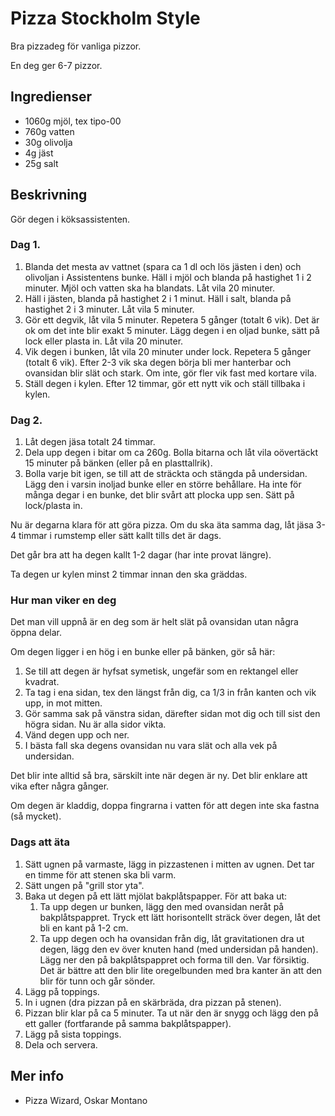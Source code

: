 # Pizza Stockholm Style

Bra pizzadeg för vanliga pizzor.

En deg ger 6-7 pizzor.

## Ingredienser

- 1060g mjöl, tex tipo-00
- 760g vatten
- 30g olivolja
- 4g jäst
- 25g salt


## Beskrivning

Gör degen i köksassistenten.

### Dag 1.

1. Blanda det mesta av vattnet (spara ca 1 dl och lös jästen i den) och olivoljan i Assistentens bunke. Häll i mjöl och blanda på hastighet 1 i 2 minuter. Mjöl och vatten ska ha blandats. Låt vila 20 minuter.
2. Häll i jästen, blanda på hastighet 2 i 1 minut. Häll i salt, blanda på hastighet 2 i 3 minuter. Låt vila 5 minuter.
3. Gör ett degvik, låt vila 5 minuter. Repetera 5 gånger (totalt 6 vik). Det är ok om det inte blir exakt 5 minuter. Lägg degen i en oljad bunke, sätt på lock eller plasta in. Låt vila 20 minuter.
4. Vik degen i bunken, låt vila 20 minuter under lock. Repetera 5 gånger (totalt 6 vik). Efter 2-3 vik ska degen börja bli mer hanterbar och ovansidan blir slät och stark. Om inte, gör fler vik fast med kortare vila.
5. Ställ degen i kylen. Efter 12 timmar, gör ett nytt vik och ställ tillbaka i kylen.

### Dag 2.

1. Låt degen jäsa totalt 24 timmar.
2. Dela upp degen i bitar om ca 260g. Bolla bitarna och låt vila oövertäckt 15 minuter på bänken (eller på en plasttallrik).
3. Bolla varje bit igen, se till att de sträckta och stängda på undersidan. Lägg den i varsin inoljad bunke eller en större behållare. Ha inte för många degar i en bunke, det blir svårt att plocka upp sen. Sätt på lock/plasta in.

Nu är degarna klara för att göra pizza. Om du ska äta samma dag, låt jäsa 3-4 timmar i rumstemp eller sätt kallt tills det är dags.

Det går bra att ha degen kallt 1-2 dagar (har inte provat längre).

Ta degen ur kylen minst 2 timmar innan den ska gräddas.

### Hur man viker en deg

Det man vill uppnå är en deg som är helt slät på ovansidan utan några öppna delar. 

Om degen ligger i en hög i en bunke eller på bänken, gör så här:

1. Se till att degen är hyfsat symetisk, ungefär som en rektangel eller kvadrat.
2. Ta tag i ena sidan, tex den längst från dig, ca 1/3 in från kanten och vik upp, in mot mitten. 
3. Gör samma sak på vänstra sidan, därefter sidan mot dig och till sist den högra sidan. Nu är alla sidor vikta.
4. Vänd degen upp och ner.
5. I bästa fall ska degens ovansidan nu vara slät och alla vek på undersidan.

Det blir inte alltid så bra, särskilt inte när degen är ny. Det blir enklare att vika efter några gånger.

Om degen är kladdig, doppa fingrarna i vatten för att degen inte ska fastna (så mycket).

### Dags att äta

1. Sätt ugnen på varmaste, lägg in pizzastenen i mitten av ugnen. Det tar en timme för att stenen ska bli varm.
2. Sätt ungen på "grill stor yta".
3. Baka ut degen på ett lätt mjölat bakplåtspapper. För att baka ut:
    1. Ta upp degen ur bunken, lägg den med ovansidan neråt på bakplåtspappret. Tryck ett lätt horisontellt sträck över degen, låt det bli en kant på 1-2 cm.
    2. Ta upp degen och ha ovansidan från dig, låt gravitationen dra ut degen, lägg den ev över knuten hand (med undersidan på handen). Lägg ner den på bakplåtspappret och forma till den. Var försiktig. Det är bättre att den blir lite oregelbunden med bra kanter än att den blir för tunn och går sönder.
4. Lägg på toppings.
5. In i ugnen (dra pizzan på en skärbräda, dra pizzan på stenen).
6. Pizzan blir klar på ca 5 minuter. Ta ut när den är snygg och lägg den på ett galler (fortfarande på samma bakplåtspapper).
7. Lägg på sista toppings.
8. Dela och servera.

## Mer info

- Pizza Wizard, Oskar Montano